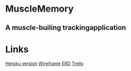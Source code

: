 # MuscleMemory
## A muscle-builing trackingapplication

# Links
[Heroku version](https://musclememory.herokuapp.com/)
[Wireframe](https://i.imgur.com/imeElse.jpg)
[ERD](https://i.imgur.com/C2aQfUX.jpg)
[Trello](https://trello.com/b/AU3n0Opq/final-project-musclememory)


